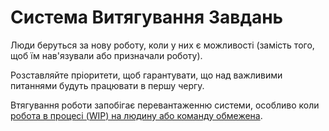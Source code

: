 # Система Витягування Завдань

<summary>
Люди беруться за нову роботу, коли у них є можливості (замість того, щоб їм нав'язували або призначали роботу).
</summary>

Розставляйте пріоритети, щоб гарантувати, що над важливими питаннями будуть працювати в першу чергу.

Втягування роботи запобігає перевантаженню системи, особливо коли [ робота в процесі (WIP) на людину або команду обмежена](section:limit-work-in-progress).